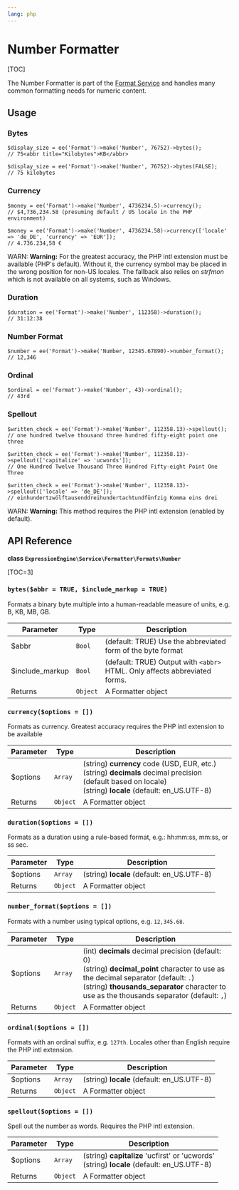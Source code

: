 ```yaml
---
lang: php
---
```


<!--
    This source file is part of the open source project
    ExpressionEngine User Guide (https://github.com/ExpressionEngine/ExpressionEngine-User-Guide)

    @link      https://expressionengine.com/
    @copyright Copyright (c) 2003-2020, Packet Tide, LLC (https://packettide.com)
    @license   https://expressionengine.com/license Licensed under Apache License, Version 2.0
-->

# Number Formatter

[TOC]

The Number Formatter is part of the [Format Service](development/services/format.md) and handles many common formatting needs for numeric content.

## Usage

### Bytes

    $display_size = ee('Format')->make('Number', 76752)->bytes();
    // 75<abbr title="Kilobytes">KB</abbr>

    $display_size = ee('Format')->make('Number', 76752)->bytes(FALSE);
    // 75 kilobytes

### Currency

    $money = ee('Format')->make('Number', 4736234.5)->currency();
    // $4,736,234.58 (presuming default / US locale in the PHP environment)

    $money = ee('Format')->make('Number', 4736234.58)->currency(['locale' => 'de_DE', 'currency' => 'EUR']);
    // 4.736.234,58 €

WARN: **Warning:** For the greatest accuracy, the PHP intl extension must be available (PHP's default). Without it, the currency symbol may be placed in the wrong position for non-US locales. The fallback also relies on _strfmon_ which is not available on all systems, such as Windows.

### Duration

    $duration = ee('Format')->make('Number', 112358)->duration();
    // 31:12:38

### Number Format

    $number = ee('Format')->make('Number, 12345.67890)->number_format();
    // 12,346

### Ordinal

    $ordinal = ee('Format')->make('Number', 43)->ordinal();
    // 43rd

### Spellout

    $written_check = ee('Format')->make('Number', 112358.13)->spellout();
    // one hundred twelve thousand three hundred fifty-eight point one three

    $written_check = ee('Format')->make('Number', 112358.13)->spellout(['capitalize' => 'ucwords']);
    // One Hundred Twelve Thousand Three Hundred Fifty-eight Point One Three

    $written_check = ee('Format')->make('Number', 112358.13)->spellout(['locale' => 'de_DE']);
    // ein­hundert­zwölf­tausend­drei­hundert­acht­und­fünfzig Komma eins drei

WARN: **Warning:** This method requires the PHP intl extension (enabled by default).

## API Reference

**class `ExpressionEngine\Service\Formatter\Formats\Number`**

[TOC=3]

### `bytes($abbr = TRUE, $include_markup = TRUE)`

Formats a binary byte multiple into a human-readable measure of units, e.g. B, KB, MB, GB.

| Parameter        | Type     | Description                                                                |
| ---------------- | -------- | -------------------------------------------------------------------------- |
| \$abbr           | `Bool`   | (default: TRUE) Use the abbreviated form of the byte format                |
| \$include_markup | `Bool`   | (default: TRUE) Output with `<abbr>` HTML. Only affects abbreviated forms. |
| Returns          | `Object` | A Formatter object                                                         |

### `currency($options = [])`

Formats as currency. Greatest accuracy requires the PHP intl extension to be available

| Parameter | Type     | Description                                                                                                                                                        |
| --------- | -------- | ------------------------------------------------------------------------------------------------------------------------------------------------------------------ |
| \$options | `Array`  | (string) **currency** code (USD, EUR, etc.) <br> (string) **decimals** decimal precision (default based on locale) <br> (string) **locale** (default: en_US.UTF-8) |
| Returns   | `Object` | A Formatter object                                                                                                                                                 |

### `duration($options = [])`

Formats as a duration using a rule-based format, e.g.: hh:mm:ss, mm:ss, or ss sec.

| Parameter | Type     | Description                                |
| --------- | -------- | ------------------------------------------ |
| \$options | `Array`  | (string) **locale** (default: en_US.UTF-8) |
| Returns   | `Object` | A Formatter object                         |

### `number_format($options = [])`

Formats with a number using typical options, e.g. `12,345.68`.

| Parameter | Type     | Description                                |
| --------- | -------- | ------------------------------------------ |
| \$options | `Array`  | (int) **decimals** decimal precision (default: 0) <br> (string) **decimal_point** character to use as the decimal separator (default: `.`) <br> (string) **thousands_separator** character to use as the thousands separator (default: `,`)|
| Returns   | `Object` | A Formatter object                         |

### `ordinal($options = [])`

Formats with an ordinal suffix, e.g. `127th`. Locales other than English require the PHP intl extension.

| Parameter | Type     | Description                                |
| --------- | -------- | ------------------------------------------ |
| \$options | `Array`  | (string) **locale** (default: en_US.UTF-8) |
| Returns   | `Object` | A Formatter object                         |

### `spellout($options = [])`

Spell out the number as words. Requires the PHP intl extension.

| Parameter | Type     | Description                                                                                    |
| --------- | -------- | ---------------------------------------------------------------------------------------------- |
| \$options | `Array`  | (string) **capitalize** 'ucfirst' or 'ucwords' <br> (string) **locale** (default: en_US.UTF-8) |
| Returns   | `Object` | A Formatter object                                                                             |
